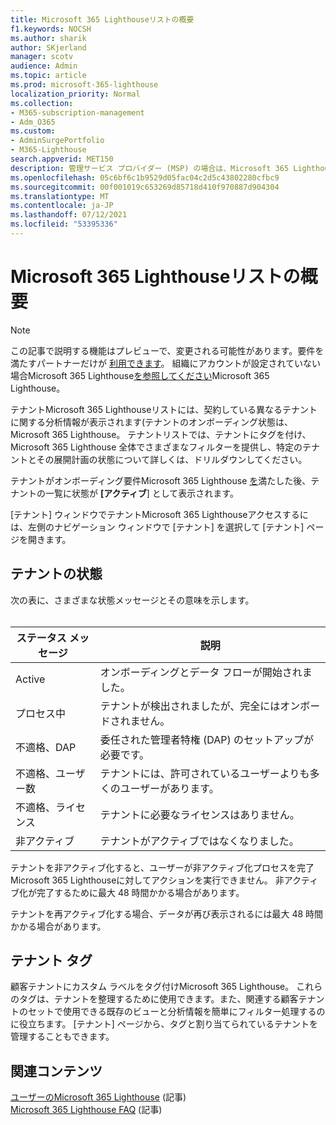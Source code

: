 ```yaml
---
title: Microsoft 365 Lighthouseリストの概要
f1.keywords: NOCSH
ms.author: sharik
author: SKjerland
manager: scotv
audience: Admin
ms.topic: article
ms.prod: microsoft-365-lighthouse
localization_priority: Normal
ms.collection:
- M365-subscription-management
- Adm_O365
ms.custom:
- AdminSurgePortfolio
- M365-Lighthouse
search.appverid: MET150
description: 管理サービス プロバイダー (MSP) の場合は、Microsoft 365 Lighthouseの一覧について説明します。
ms.openlocfilehash: 05c6bf6c1b9529d05fac04c2d5c43802280cfbc9
ms.sourcegitcommit: 00f001019c653269d85718d410f970887d904304
ms.translationtype: MT
ms.contentlocale: ja-JP
ms.lasthandoff: 07/12/2021
ms.locfileid: "53395336"
---
```

# <a name="microsoft-365-lighthouse-tenant-list-overview"></a>Microsoft 365 Lighthouseリストの概要

> [!NOTE]
> この記事で説明する機能はプレビューで、変更される可能性があります。要件を満たすパートナーだけが [利用できます](m365-lighthouse-requirements.md)。 組織にアカウントが設定されていない場合Microsoft 365 Lighthouse[を参照してください](m365-lighthouse-sign-up.md)Microsoft 365 Lighthouse。

テナントMicrosoft 365 Lighthouseリストには、契約している異なるテナントに関する分析情報が表示されます(テナントのオンボーディング状態は、Microsoft 365 Lighthouse。 テナントリストでは、テナントにタグを付け、Microsoft 365 Lighthouse 全体でさまざまなフィルターを提供し、特定のテナントとその展開計画の状態について詳しくは、ドリルダウンしてください。

テナントがオンボーディング要件Microsoft 365 Lighthouse [を](m365-lighthouse-requirements.md)満たした後、テナントの一覧に状態が **[アクティブ**] として表示されます。

[テナント] ウィンドウでテナントMicrosoft 365 Lighthouseアクセスするには、左側のナビゲーション ウィンドウで [テナント] を選択して [テナント] ページを開きます。

## <a name="tenant-status"></a>テナントの状態

次の表に、さまざまな状態メッセージとその意味を示します。<br><br>

| ステータス メッセージ | 説明 |
|--|--|
| Active | オンボーディングとデータ フローが開始されました。 |
| プロセス中 | テナントが検出されましたが、完全にはオンボードされません。 |
| 不適格、DAP | 委任された管理者特権 (DAP) のセットアップが必要です。 |
| 不適格、ユーザー数 | テナントには、許可されているユーザーよりも多くのユーザーがあります。 |
| 不適格、ライセンス | テナントに必要なライセンスはありません。 |
| 非アクティブ | テナントがアクティブではなくなりました。 |

テナントを非アクティブ化すると、ユーザーが非アクティブ化プロセスを完了Microsoft 365 Lighthouseに対してアクションを実行できません。 非アクティブ化が完了するために最大 48 時間かかる場合があります。

テナントを再アクティブ化する場合、データが再び表示されるには最大 48 時間かかる場合があります。

## <a name="tenant-tags"></a>テナント タグ

顧客テナントにカスタム ラベルをタグ付けMicrosoft 365 Lighthouse。 これらのタグは、テナントを整理するために使用できます。また、関連する顧客テナントのセットで使用できる既存のビューと分析情報を簡単にフィルター処理するのに役立ちます。 [テナント] ページから、タグと割り当てられているテナントを管理することもできます。

## <a name="related-content"></a>関連コンテンツ

[ユーザーのMicrosoft 365 Lighthouse](m365-lighthouse-requirements.md) (記事)\
[Microsoft 365 Lighthouse FAQ](m365-lighthouse-faq.yml) (記事)